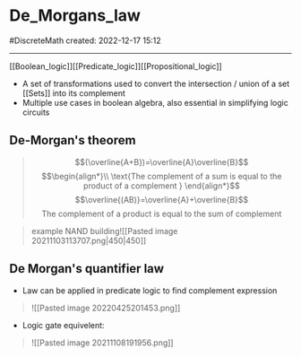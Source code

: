 
# De_Morgans_law
#DiscreteMath    created: 2022-12-17 15:12

---
[[Boolean_logic]][[Predicate_logic]][[Propositional_logic]]
- A set of transformations used to convert the intersection / union of a set [[Sets]] into its complement
- Multiple use cases in boolean algebra, also essential in simplifying logic circuits
## De-Morgan's theorem
>$$(\overline{A+B})=\overline{A}\overline{B}$$
>$$\begin{align*}\\
\text{The complement of a sum is equal to the product of a complement }
\end{align*}$$
>$$\overline{(AB)}=\overline{A}+\overline{B}$$
>$$\text{The complement of a product is equal to the sum of complement }$$


> example NAND building![[Pasted image 20211103113707.png|450|450]]

## De Morgan's quantifier law
- Law can be applied in predicate logic to find complement expression

>![[Pasted image 20220425201453.png]]

- Logic gate equivelent:

> ![[Pasted image 20211108191956.png]]
